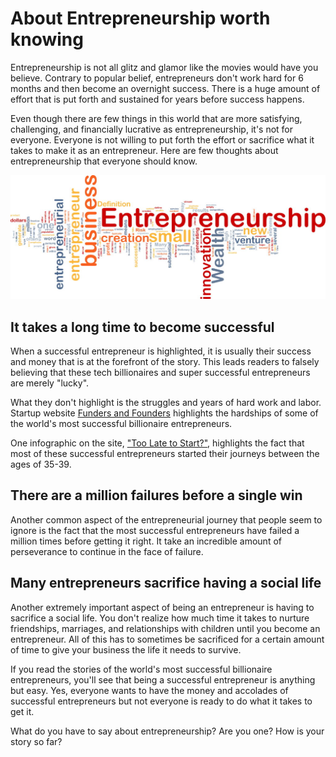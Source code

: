 # About Entrepreneurship worth knowing

Entrepreneurship is not all glitz and glamor like the movies would have you believe. Contrary to popular belief, entrepreneurs don't work hard for 6 months and then become an overnight success. There is a huge amount of effort that is put forth and sustained for years before success happens.

Even though there are few things in this world that are more satisfying, challenging, and financially lucrative as entrepreneurship, it's not for everyone. Everyone is not willing to put forth the effort or sacrifice what it takes to make it as an entrepreneur. Here are few thoughts about entrepreneurship that everyone should know. 

<img class="large" src="/static/2016/entrepreneurship-words.jpg" alt="Entrepreneuship" loading="lazy">

## It takes a long time to become successful

When a successful entrepreneur is highlighted, it is usually their success and money that is at the forefront of the story. This leads readers to falsely believing that these tech billionaires and super successful entrepreneurs are merely "lucky". 

What they don't highlight is the struggles and years of hard work and labor. Startup website <a href="http://fundersandfounders.com/">Funders and Founders</a> highlights the hardships of some of the world's most successful billionaire entrepreneurs. 

One infographic on the site, <a href="http://fundersandfounders.com/too-late-to-start-life-crisis/">"Too Late to Start?"</a>, highlights the fact that most of these successful entrepreneurs started their journeys between the ages of 35-39.

## There are a million failures before a single win

Another common aspect of the entrepreneurial journey that people seem to ignore is the fact that the most successful entrepreneurs have failed a million times before getting it right. It take an incredible amount of perseverance to continue in the face of failure. 

## Many entrepreneurs sacrifice having a social life

Another extremely important aspect of being an entrepreneur is having to sacrifice a social life. You don't realize how much time it takes to nurture friendships, marriages, and relationships with children until you become an entrepreneur. All of this has to sometimes be sacrificed for a certain amount of time to give your business the life it needs to survive. 

If you read the stories of the world's most successful billionaire entrepreneurs, you'll see that being a successful entrepreneur is anything but easy. Yes, everyone wants to have the money and accolades of successful entrepreneurs but not everyone is ready to do what it takes to get it.

What do you have to say about entrepreneurship? Are you one? How is your story so far?
